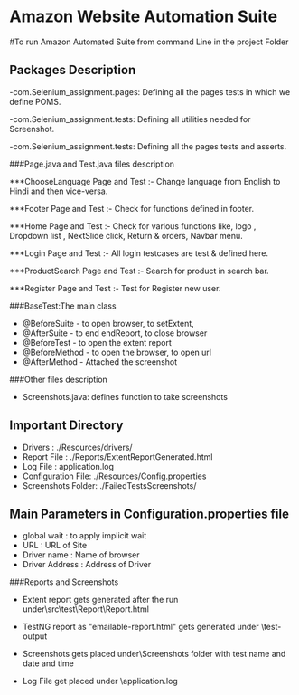 # Amazon Website Automation Suite

#To run Amazon Automated Suite from command Line in the project Folder


## Packages Description

-com.Selenium_assignment.pages: Defining all the pages tests in which we define POMS.

-com.Selenium_assignment.tests: Defining all utilities needed for Screenshot.

-com.Selenium_assignment.tests: Defining all the pages tests and asserts.

###Page.java and Test.java files description

***ChooseLanguage Page and Test :- Change language from English to Hindi and then vice-versa.

***Footer Page and Test :- Check for functions defined in footer.

***Home Page and Test :-  Check for  various functions like, logo , Dropdown list , NextSlide click, Return & orders, 
                          Navbar menu.
                          
***Login Page and Test :- All login testcases are test & defined here.

***ProductSearch Page and Test :- Search for product in search bar.

***Register Page and Test :- Test for Register new user.


###BaseTest:The main class 
- @BeforeSuite - to open browser, to setExtent,
- @AfterSuite - to end endReport, to close browser
- @BeforeTest - to open the extent report
- @BeforeMethod - to open the browser, to open url
- @AfterMethod - Attached the screenshot


###Other files description

- Screenshots.java: defines function to take screenshots


## Important Directory

- Drivers : ./Resources/drivers/
- Report File : ./Reports/ExtentReportGenerated.html
- Log File : application.log
- Configuration File: ./Resources/Config.properties
- Screenshots Folder: ./FailedTestsScreenshots/


## Main Parameters in Configuration.properties file
- global wait : to apply implicit wait
- URL : URL of Site
- Driver name : Name of browser
- Driver Address : Address of Driver



###Reports and Screenshots

- Extent report gets generated after the run under\src\test\Report\Report.html

- TestNG report as "emailable-report.html" gets generated under \test-output

- Screenshots gets placed under\Screenshots folder with test name and date and time

- Log File get placed under \application.log